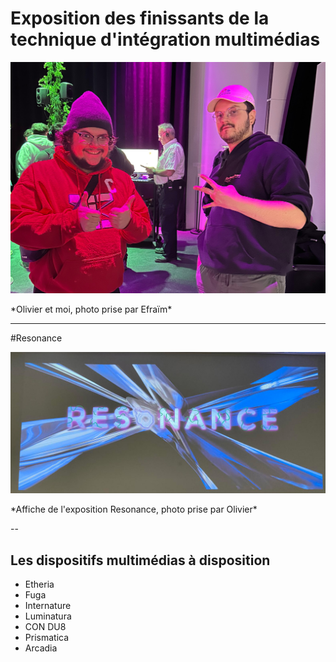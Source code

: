 # Exposition des finissants de la technique d'intégration multimédias

<p align="center">
  <img src="./photos/oli_moi.jpg">
</p>
*Olivier et moi, photo prise par Efraïm*

---

#Resonance

<p align="center">
  <img src="./photos/resonance.jpg">
</p>
*Affiche de l'exposition Resonance, photo prise par Olivier*

--

## Les dispositifs multimédias à disposition
- Etheria
- Fuga
- Internature
- Luminatura
- CON DU8
- Prismatica
- Arcadia
